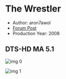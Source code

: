 # The Wrestler

* Author: aron7awol
* [Forum Post](https://www.avsforum.com/threads/bass-eq-for-filtered-movies.2995212/post-59254338)
* Production Year: 2008

## DTS-HD MA 5.1

![img 0](https://i.imgur.com/f1nHVfK.jpg)

![img 1](https://i.imgur.com/4nLwXWl.png)

